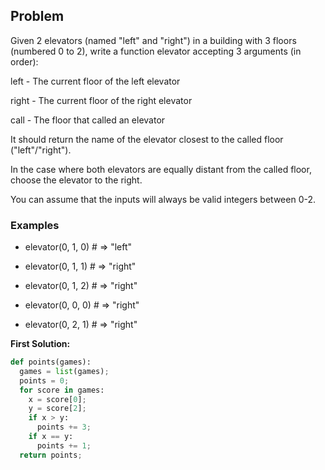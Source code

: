 ## Problem

Given 2 elevators (named "left" and "right") in a building with 3 floors (numbered 0 to 2), write a function elevator accepting 3 arguments (in order):

left - The current floor of the left elevator

right - The current floor of the right elevator

call - The floor that called an elevator

It should return the name of the elevator closest to the called floor ("left"/"right").

In the case where both elevators are equally distant from the called floor, choose the elevator to the right.

You can assume that the inputs will always be valid integers between 0-2.

### Examples

* elevator(0, 1, 0) # => "left"

* elevator(0, 1, 1) # => "right"

* elevator(0, 1, 2) # => "right"

* elevator(0, 0, 0) # => "right"

* elevator(0, 2, 1) # => "right"


**First Solution:**
```python
def points(games):
  games = list(games);
  points = 0;
  for score in games:
    x = score[0];
    y = score[2];
    if x > y:
      points += 3;
    if x == y:
      points += 1;
  return points;
```    
